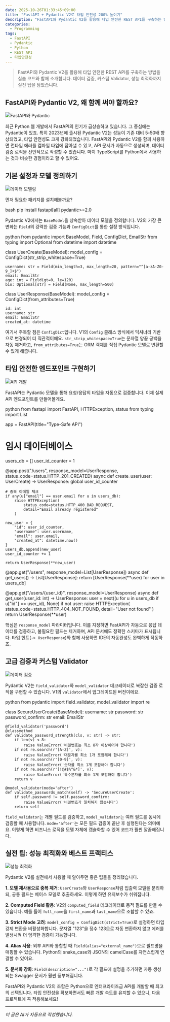 ```yaml
---
date: 2025-10-26T01:33:45+09:00
title: "FastAPI + Pydantic V2로 타입 안전성 200% 높이기"
description: "FastAPI와 Pydantic V2를 활용해 타입 안전한 REST API를 구축하는 방법을 실습 코드와 함께 소개합니다. 데이터 검증, 커스텀 Validator, 성능 최적화까지 실전 팁을 담았습니다."
categories:
  - Programming
tags:
  - FastAPI
  - Pydantic
  - Python
  - REST API
  - 타입안전성
---
```


> FastAPI와 Pydantic V2를 활용해 타입 안전한 REST API를 구축하는 방법을 실습 코드와 함께 소개합니다. 데이터 검증, 커스텀 Validator, 성능 최적화까지 실전 팁을 담았습니다.



<!-- more -->

## FastAPI와 Pydantic V2, 왜 함께 써야 할까요?

![FastAPI와 Pydantic](https://source.unsplash.com/800x600/?programming,code,python)

최근 Python 웹 개발에서 FastAPI의 인기가 급상승하고 있습니다. 그 중심에는 Pydantic이 있죠. 특히 2023년에 출시된 Pydantic V2는 성능이 기존 대비 5-50배 향상되었고, 타입 안전성도 크게 강화되었습니다. FastAPI와 Pydantic V2를 함께 사용하면 런타임 에러를 컴파일 타임에 잡아낼 수 있고, API 문서가 자동으로 생성되며, 데이터 검증 로직을 선언적으로 작성할 수 있습니다. 마치 TypeScript를 Python에서 사용하는 것과 비슷한 경험이라고 할 수 있어요.

## 기본 설정과 모델 정의하기

![데이터 모델링](https://source.unsplash.com/800x600/?database,structure,design)

먼저 필요한 패키지를 설치해볼까요?

bash
pip install fastapi[all] pydantic>=2.0


Pydantic V2에서는 `BaseModel`을 상속받아 데이터 모델을 정의합니다. V2의 가장 큰 변화는 `Field`의 강력한 검증 기능과 `ConfigDict`를 통한 설정 방식입니다.

python
from pydantic import BaseModel, Field, ConfigDict, EmailStr
from typing import Optional
from datetime import datetime

class UserCreate(BaseModel):
    model_config = ConfigDict(str_strip_whitespace=True)
    
    username: str = Field(min_length=3, max_length=20, pattern="^[a-zA-Z0-9_]+$")
    email: EmailStr
    age: int = Field(gt=0, le=120)
    bio: Optional[str] = Field(None, max_length=500)

class UserResponse(BaseModel):
    model_config = ConfigDict(from_attributes=True)
    
    id: int
    username: str
    email: EmailStr
    created_at: datetime


여기서 주목할 점은 `ConfigDict`입니다. V1의 `Config` 클래스 방식에서 딕셔너리 기반으로 변경되어 더 직관적이에요. `str_strip_whitespace=True`는 문자열 양끝 공백을 자동 제거하고, `from_attributes=True`는 ORM 객체를 직접 Pydantic 모델로 변환할 수 있게 해줍니다.

## 타입 안전한 엔드포인트 구현하기

![API 개발](https://source.unsplash.com/800x600/?api,network,server)

FastAPI는 Pydantic 모델을 통해 요청/응답의 타입을 자동으로 검증합니다. 이제 실제 API 엔드포인트를 만들어볼게요.

python
from fastapi import FastAPI, HTTPException, status
from typing import List

app = FastAPI(title="Type-Safe API")

# 임시 데이터베이스
users_db = []
user_id_counter = 1

@app.post("/users", response_model=UserResponse, status_code=status.HTTP_201_CREATED)
async def create_user(user: UserCreate) -> UserResponse:
    global user_id_counter
    
    # 중복 이메일 체크
    if any(u["email"] == user.email for u in users_db):
        raise HTTPException(
            status_code=status.HTTP_400_BAD_REQUEST,
            detail="Email already registered"
        )
    
    new_user = {
        "id": user_id_counter,
        "username": user.username,
        "email": user.email,
        "created_at": datetime.now()
    }
    users_db.append(new_user)
    user_id_counter += 1
    
    return UserResponse(**new_user)

@app.get("/users", response_model=List[UserResponse])
async def get_users() -> List[UserResponse]:
    return [UserResponse(**user) for user in users_db]

@app.get("/users/{user_id}", response_model=UserResponse)
async def get_user(user_id: int) -> UserResponse:
    user = next((u for u in users_db if u["id"] == user_id), None)
    if not user:
        raise HTTPException(
            status_code=status.HTTP_404_NOT_FOUND,
            detail="User not found"
        )
    return UserResponse(**user)


핵심은 `response_model` 파라미터입니다. 이를 지정하면 FastAPI가 자동으로 응답 데이터를 검증하고, 불필요한 필드는 제거하며, API 문서에도 정확한 스키마가 표시됩니다. 타입 힌트(`-> UserResponse`)와 함께 사용하면 IDE의 자동완성도 완벽하게 작동하죠.

## 고급 검증과 커스텀 Validator

![데이터 검증](https://source.unsplash.com/800x600/?security,validation,check)

Pydantic V2는 `field_validator`와 `model_validator` 데코레이터로 복잡한 검증 로직을 구현할 수 있습니다. V1의 `validator`에서 업그레이드된 버전이에요.

python
from pydantic import field_validator, model_validator
import re

class SecureUserCreate(BaseModel):
    username: str
    password: str
    password_confirm: str
    email: EmailStr
    
    @field_validator('password')
    @classmethod
    def validate_password_strength(cls, v: str) -> str:
        if len(v) < 8:
            raise ValueError('비밀번호는 최소 8자 이상이어야 합니다')
        if not re.search(r'[A-Z]', v):
            raise ValueError('대문자를 최소 1개 포함해야 합니다')
        if not re.search(r'[0-9]', v):
            raise ValueError('숫자를 최소 1개 포함해야 합니다')
        if not re.search(r'[!@#$%^&*]', v):
            raise ValueError('특수문자를 최소 1개 포함해야 합니다')
        return v
    
    @model_validator(mode='after')
    def validate_passwords_match(self) -> 'SecureUserCreate':
        if self.password != self.password_confirm:
            raise ValueError('비밀번호가 일치하지 않습니다')
        return self


`field_validator`는 개별 필드를 검증하고, `model_validator`는 여러 필드를 동시에 검증할 때 사용합니다. `mode='after'`는 모든 필드 검증이 끝난 후 실행된다는 의미예요. 이렇게 하면 비즈니스 로직을 모델 자체에 캡슐화할 수 있어 코드가 훨씬 깔끔해집니다.

## 실전 팁: 성능 최적화와 베스트 프랙티스

![성능 최적화](https://source.unsplash.com/800x600/?performance,speed,optimization)

Pydantic V2를 실전에서 사용할 때 알아두면 좋은 팁들을 정리했습니다.

**1. 모델 재사용으로 중복 제거**: `UserCreate`와 `UserResponse`처럼 입출력 모델을 분리하되, 공통 필드는 베이스 모델로 추출하세요. 이렇게 하면 유지보수가 쉬워집니다.

**2. Computed Field 활용**: V2의 `computed_field` 데코레이터로 동적 필드를 만들 수 있습니다. 예를 들어 `full_name`을 `first_name`과 `last_name`으로 조합할 수 있죠.

**3. Strict Mode 고려**: `model_config = ConfigDict(strict=True)`로 설정하면 타입 강제 변환을 비활성화합니다. 문자열 "123"을 정수 123으로 자동 변환하지 않고 에러를 발생시켜 더 엄격한 검증이 가능합니다.

**4. Alias 사용**: 외부 API와 통합할 때 `Field(alias="external_name")`으로 필드명을 매핑할 수 있습니다. Python의 snake_case와 JSON의 camelCase를 자연스럽게 연결할 수 있어요.

**5. 문서화 강화**: `Field(description="...")`로 각 필드에 설명을 추가하면 자동 생성되는 Swagger 문서가 훨씬 풍부해집니다.

FastAPI와 Pydantic V2의 조합은 Python으로 엔터프라이즈급 API를 개발할 때 최고의 선택입니다. 타입 안전성을 확보하면서도 빠른 개발 속도를 유지할 수 있으니, 다음 프로젝트에 꼭 적용해보세요!

---

*이 글은 AI가 자동으로 작성했습니다.*
